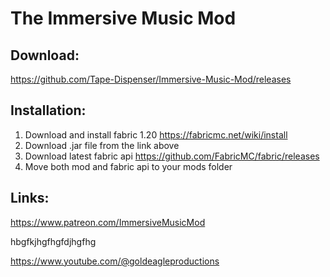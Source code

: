 # The Immersive Music Mod

## Download: 
https://github.com/Tape-Dispenser/Immersive-Music-Mod/releases

## Installation:
  1. Download and install fabric 1.20 https://fabricmc.net/wiki/install
  2. Download .jar file from the link above
  3. Download latest fabric api https://github.com/FabricMC/fabric/releases
  4. Move both mod and fabric api to your mods folder

## Links:
https://www.patreon.com/ImmersiveMusicMod

hbgfkjhgfhgfdjhgfhg

https://www.youtube.com/@goldeagleproductions
